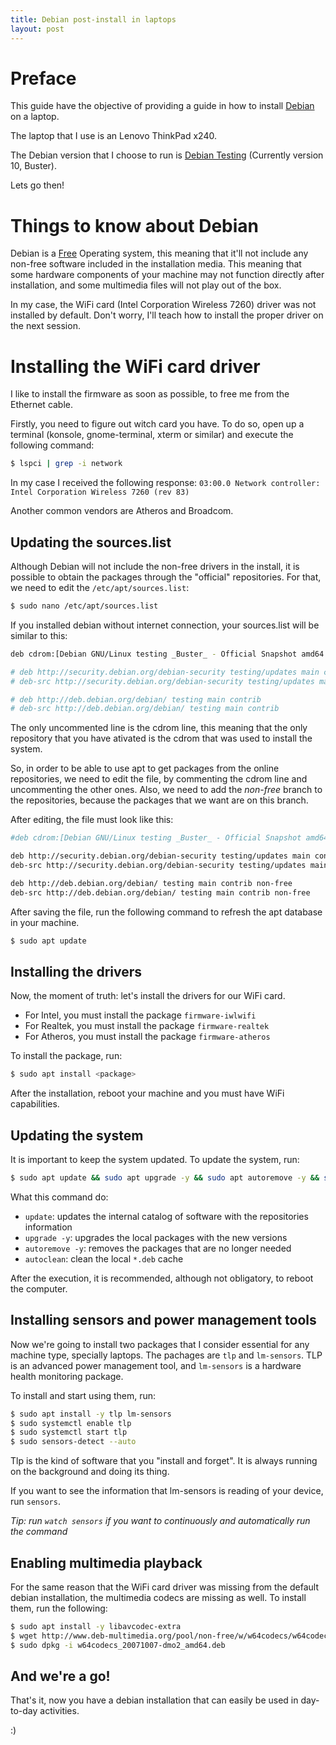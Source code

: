 ```yaml
---
title: Debian post-install in laptops
layout: post
---
```


# Preface

This guide have the objective of providing a guide in how to install [Debian](http://debian.org) on a laptop.

The laptop that I use is an Lenovo ThinkPad x240.

The Debian version that I choose to run is [Debian Testing](https://wiki.debian.org/DebianTesting) (Currently version 10, Buster).

Lets go then!

# Things to know about Debian

Debian is a [Free](https://www.debian.org/intro/free) Operating system, this meaning that it'll not include any non-free software included in the installation media. This meaning that some hardware components of your machine may not function directly after installation, and some multimedia files will not play out of the box.

In my case, the WiFi card (Intel Corporation Wireless 7260) driver was not installed by default. Don't worry, I'll teach how to install the proper driver on the next session.

# Installing the WiFi card driver

I like to install the firmware as soon as possible, to free me from the Ethernet cable.

Firstly, you need to figure out witch card you have. To do so, open up a terminal (konsole, gnome-terminal, xterm or similar) and execute the following command:

```bash
$ lspci | grep -i network
```

In my case I received the following response:
`03:00.0 Network controller: Intel Corporation Wireless 7260 (rev 83)`

Another common vendors are Atheros and Broadcom.

## Updating the sources.list

Although Debian will not include the non-free drivers in the install, it is possible to obtain the packages through the "official" repositories.
For that, we need to edit the `/etc/apt/sources.list`:

```bash
$ sudo nano /etc/apt/sources.list
```

If you installed debian without internet connection, your sources.list will be similar to this:
```sh
deb cdrom:[Debian GNU/Linux testing _Buster_ - Official Snapshot amd64 DVD Binary-1 20190327-09:46]/ buster contrib main

# deb http://security.debian.org/debian-security testing/updates main contrib
# deb-src http://security.debian.org/debian-security testing/updates main contrib

# deb http://deb.debian.org/debian/ testing main contrib
# deb-src http://deb.debian.org/debian/ testing main contrib
```

The only uncommented line is the cdrom line, this meaning that the only repository that you have ativated is the cdrom that was used to install the system.

So, in order to be able to use apt to get packages from the online repositories, we need to edit the file, by commenting the cdrom line and uncommenting the other ones. Also, we need to add the *non-free* branch to the repositories, because the packages that we want are on this branch.

After editing, the file must look like this:

```sh
#deb cdrom:[Debian GNU/Linux testing _Buster_ - Official Snapshot amd64 DVD Binary-1 20190327-09:46]/ buster contrib main

deb http://security.debian.org/debian-security testing/updates main contrib non-free
deb-src http://security.debian.org/debian-security testing/updates main contrib non-free

deb http://deb.debian.org/debian/ testing main contrib non-free
deb-src http://deb.debian.org/debian/ testing main contrib non-free
```

After saving the file, run the following command to refresh the apt database in your machine.

```sh
$ sudo apt update
```

## Installing the drivers

Now, the moment of truth: let's install the drivers for our WiFi card.
* For Intel, you must install the package `firmware-iwlwifi`
* For Realtek, you must install the package `firmware-realtek`
* For Atheros, you must install the package `firmware-atheros`

To install the package, run:
```sh
$ sudo apt install <package>
```

After the installation, reboot your machine and you must have WiFi capabilities.

## Updating the system

It is important to keep the system updated. To update the system, run:
```sh
$ sudo apt update && sudo apt upgrade -y && sudo apt autoremove -y && sudo apt autoclean
```

What this command do:
* `update`: updates the internal catalog of software with the repositories information
* `upgrade -y`: upgrades the local packages with the new versions
* `autoremove -y`: removes the packages that are no longer needed
* `autoclean`: clean the local `*.deb` cache

After the execution, it is recommended, although not obligatory, to reboot the computer.

## Installing sensors and power management tools

Now we're going to install two packages that I consider essential for any machine type, specially laptops. The pachages are `tlp` and `lm-sensors`. TLP is an advanced power management tool, and `lm-sensors` is a hardware health monitoring package.

To install and start using them, run:

```sh
$ sudo apt install -y tlp lm-sensors
$ sudo systemctl enable tlp
$ sudo systemctl start tlp
$ sudo sensors-detect --auto
```

Tlp is the kind of software that you "install and forget". It is always running on the background and doing its thing.

If you want to see the information that lm-sensors is reading of your device, run `sensors`.

*Tip: run `watch sensors` if you want to continuously and automatically run the command*

## Enabling multimedia playback

For the same reason that the WiFi card driver was missing from the default debian installation, the multimedia codecs are missing as well. To install them, run the following:

```sh
$ sudo apt install -y libavcodec-extra
$ wget http://www.deb-multimedia.org/pool/non-free/w/w64codecs/w64codecs_20071007-dmo2_amd64.deb
$ sudo dpkg -i w64codecs_20071007-dmo2_amd64.deb
```
## And we're a go!

That's it, now you have a debian installation that can easily be used in day-to-day activities.

:)

